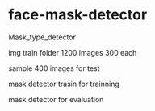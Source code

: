 # face-mask-detector
Mask_type_detector

img train folder 1200 images 300 each

sample 400 images for test


mask detector trasin for trainning

mask detector for evaluation
